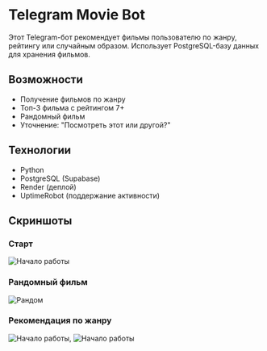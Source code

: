# Telegram Movie Bot

Этот Telegram-бот рекомендует фильмы пользователю по жанру, рейтингу или случайным образом. Использует PostgreSQL-базу данных для хранения фильмов.

## Возможности

- Получение фильмов по жанру
- Топ-3 фильма с рейтингом 7+
- Рандомный фильм
- Уточнение: "Посмотреть этот или другой?"

## Технологии

- Python
- PostgreSQL (Supabase)
- Render (деплой)
- UptimeRobot (поддержание активности)

## Скриншоты

### Старт
![Начало работы](images/start.jpg)

### Рандомный фильм
![Рандом](images/random_movie.jpg)

### Рекомендация по жанру
![Начало работы](images/choose_genre.jpg), ![Начало работы](images/genre_movie.jpg)